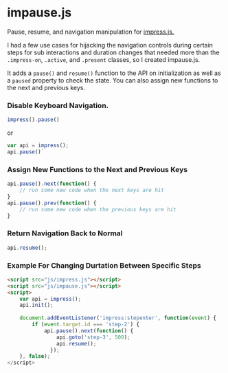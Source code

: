 # impause.js
Pause, resume, and navigation manipulation for [impress.js.](https://github.com/impress/impress.js)

I had a few use cases for hijacking the navigation controls during certain steps for sub interactions and duration changes that needed more than the `.impress-on`, `.active`, and `.present` classes, so I created impause.js.

It adds a `pause()` and `resume()` function to the API on initialization as well as a `paused` property to check the state. You can also assign new functions to the next and previous keys.

### Disable Keyboard Navigation.
```javascript
impress().pause()
```
or
```javascript
var api = impress();
api.pause()`
```

### Assign New Functions to the Next and Previous Keys
```javascript
api.pause().next(function() {
    // run some new code when the next keys are hit
}
api.pause().prev(function() {
    // run some new code when the previous keys are hit
}
```

### Return Navigation Back to Normal
```javascript
api.resume();
```

### Example For Changing Durtation Between Specific Steps
```html
<script src="js/impress.js"></script>
<script src="js/impause.js"></script>
<script>
    var api = impress();
    api.init();
    
    document.addEventListener('impress:stepenter', function(event) {
        if (event.target.id === 'step-2') {
            api.pause().next(function() {
                api.goto('step-3', 500);
                api.resume();
              });
    }, false);
</script>
```
